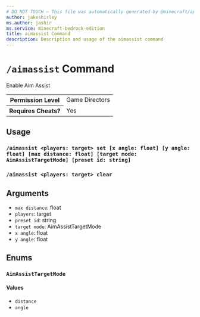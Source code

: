 ```yaml
---
# DO NOT TOUCH — This file was automatically generated by @minecraft/api-docs-generator, to report problems file an issue at https://github.com/Mojang/minecraft-scripting-libraries
author: jakeshirley
ms.author: jashir
ms.service: minecraft-bedrock-edition
title: aimassist Command
description: Description and usage of the aimassist command
---
```

# `/aimassist` Command
Enable Aim Assist

<table>
  <tr>
    <th>Permission Level</th>
    <td>Game Directors</td>
  </tr>
  <tr>
    <th>Requires Cheats?</th>
    <td>Yes</td>
  </tr>
</table>

## Usage
### `/aimassist <players: target> set [x angle: float] [y angle: float] [max distance: float] [target mode: AimAssistTargetMode] [preset id: string]`

### `/aimassist <players: target> clear`

## Arguments
- `max distance`: float
- `players`: target
- `preset id`: string
- `target mode`: AimAssistTargetMode
- `x angle`: float
- `y angle`: float

## Enums
### `AimAssistTargetMode`

#### Values
- `distance`
- `angle`
